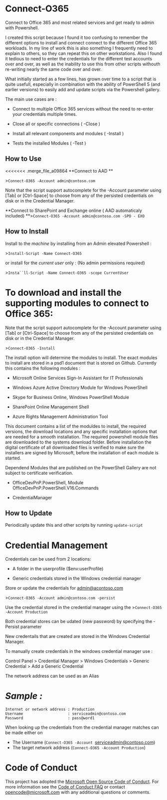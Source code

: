 Connect-O365
==============

Connect to Office 365 and most related services and get ready to admin with Powershell.

I created this script because I found it too confusing to remember the different options to install and connect connect to the different Office 365 workloads. In my line of work this is also something I frequently need to explain to others, so they can repeat this on other workstations. Also I found it tedious to need to enter the credentials for the different test accounts over and over, as well as the inability to use this from other scripts withouth re-writing nearly the same code over and over.

What initially started as a few lines, has grown over time to a script that is quite usefull, especially in combination with the ability of PowerShell 5 (and earlier versions) to easily add and update scripts via the Powershell gallery.

The main use cases are :

-   Connect to multiple Office 365 services without the need to re-enter your credentials multiple times.

-   Close all or specific connections ( -Close )

-   Install all relevant components and modules ( -Install )

-   Tests the installed Modules ( -Test )

How to Use
--------------

<<<<<<< .merge_file_a09864
**Connect to AAD **

&gt;`Connect-O365 -Account admin@contoso.com`

Note that the script support autocomplete for the -Account parameter using \[Tab\] or \[Ctrl-Space\] to choose from any of the persisted credentials on disk or in the Credential Manager.

**Connect to SharePoint and Exchange online ( AAD automaticaly included)
**&gt;`Connect-O365 -Account admin@contoso.com -SPO - EXO`

How to Install
------------------

Install to the *machine* by installing from an Admin elevated Powershell :

&gt;`Install-Script -Name Connect-O365`

or install for the *current user* only : (No admin permissions required)

&gt;`Insta``ll-Script -Name Connect-O365 -scope CurrentUser`

To download and install the supporting modules to connect to Office 365:
=======
Note that the script support autocomplete for the -Account parameter using [Tab] or [Ctrl-Space] to choose from any of the persisted credentials on disk or in the Credential Manager.

&gt;`Connect-O365 -Install`

The install option will determine the modules to install. The exact modules to install are stored in a psd1 document that is stored on Github. Currently this contains the following modules :

-   Microsoft Online Services Sign-In Assistant for IT Professionals

-   Windows Azure Active Directory Module for Windows PowerShell

-   Skype for Business Online, Windows PowerShell Module

-   SharePoint Online Management Shell

-   Azure Rights Management Administration Tool

This document contains a list of the moduldes to install, the required versions, the download locations and any specific installation options that are needed for a smooth installation. The required powershell module files are downloaded to the systems download folder. Before installation the digital certificate of all downloaded files is verified to make sure the installers are signed by Microsoft, before the installation of each module is started.

Dependend Modules that are published on the PowerShell Gallery are not subject to certificate verification.

-   OfficeDevPnP.PowerShell, Module OfficeDevPnP.PowerShell.V16.Commands

-   CredentialManager

How to Update
-----------------

Periodically update this and other scripts by running `update-script`

Credential Management
=======================

Credentials can be used from 2 locations:

-   A folder in the userprofile ($env:userProfile)

-   Generic credentials stored in the Windows credential manager

Store or update the credentials for admin@acontoso.com

&gt;`Connect-O365 -Account admin@contoso.com -persist`

Use the credential stored in the credential manager using the &gt;`Connect-O365 -Account Production`

Both credential stores can be udated (new password) by specifying the -Persist parameter

New credentails that are created are stored in the Windows Credential Manager.

To manually create credentials in the windows credential manager use :

Control Panel &gt; Credential Manager &gt; Windows Credentials &gt; Generic Credential &gt; Add a Generic Credential

The network address can be used as an Alias

# *Sample :*

    Internet or network address : Production
    Username                    : serviceadmin@contoso.com
    Password                    : pass@word1

When looking up the credentials from the credential manager matches can be made either on

-   The Username (`Connect-O365 -Account `<serviceadmin@contoso.com>)
-   The target network address (`Connect-O365 -Account Production`)

Code of Conduct
===============

This project has adopted the [Microsoft Open Source Code of Conduct](https://opensource.microsoft.com/codeofconduct/). For more information see the [Code of Conduct FAQ](https://opensource.microsoft.com/codeofconduct/faq/) or contact [opencode@microsoft.com](mailto:opencode@microsoft.com) with any additional questions or comments.

